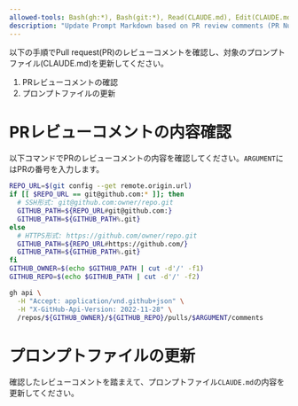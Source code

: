 ```yaml
---
allowed-tools: Bash(gh:*), Bash(git:*), Read(CLAUDE.md), Edit(CLAUDE.md)
description: "Update Prompt Markdown based on PR review comments (PR Number Required)"
---
```


以下の手順でPull request(PR)のレビューコメントを確認し、対象のプロンプトファイル(CLAUDE.md)を更新してください。

1. PRレビューコメントの確認
2. プロンプトファイルの更新

# PRレビューコメントの内容確認

以下コマンドでPRのレビューコメントの内容を確認してください。`ARGUMENT`にはPRの番号を入力します。

```bash
REPO_URL=$(git config --get remote.origin.url)
if [[ $REPO_URL == git@github.com:* ]]; then
  # SSH形式: git@github.com:owner/repo.git
  GITHUB_PATH=${REPO_URL#git@github.com:}
  GITHUB_PATH=${GITHUB_PATH%.git}
else
  # HTTPS形式: https://github.com/owner/repo.git
  GITHUB_PATH=${REPO_URL#https://github.com/}
  GITHUB_PATH=${GITHUB_PATH%.git}
fi
GITHUB_OWNER=$(echo $GITHUB_PATH | cut -d'/' -f1)
GITHUB_REPO=$(echo $GITHUB_PATH | cut -d'/' -f2)

gh api \
  -H "Accept: application/vnd.github+json" \
  -H "X-GitHub-Api-Version: 2022-11-28" \
  /repos/${GITHUB_OWNER}/${GITHUB_REPO}/pulls/$ARGUMENT/comments
```

# プロンプトファイルの更新

確認したレビューコメントを踏まえて、プロンプトファイル`CLAUDE.md`の内容を更新してください。
